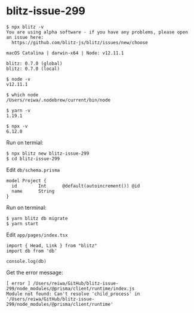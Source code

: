 # blitz-issue-299

```
$ npx blitz -v
You are using alpha software - if you have any problems, please open an issue here:
  https://github.com/blitz-js/blitz/issues/new/choose

macOS Catalina | darwin-x64 | Node: v12.11.1

blitz: 0.7.0 (global)
blitz: 0.7.0 (local)

$ node -v
v12.11.1

$ which node
/Users/reiwa/.nodebrew/current/bin/node

$ yarn -v
1.19.1

$ npx -v
6.12.0
```

Run on termial:

```
$ npx blitz new blitz-issue-299
$ cd blitz-issue-299
```

Edit `db/schema.prisma`

```
model Project {
  id        Int      @default(autoincrement()) @id
  name      String
}
```

Run on terminal:

```
$ yarn blitz db migrate
$ yarn start
```

Edit `app/pages/index.tsx`

```
import { Head, Link } from "blitz"
import db from 'db'

console.log(db)
```

Get the error message:

```
[ error ] /Users/reiwa/GitHub/blitz-issue-299/node_modules/@prisma/client/runtime/index.js
Module not found: Can't resolve 'child_process' in '/Users/reiwa/GitHub/blitz-issue-299/node_modules/@prisma/client/runtime'
```
